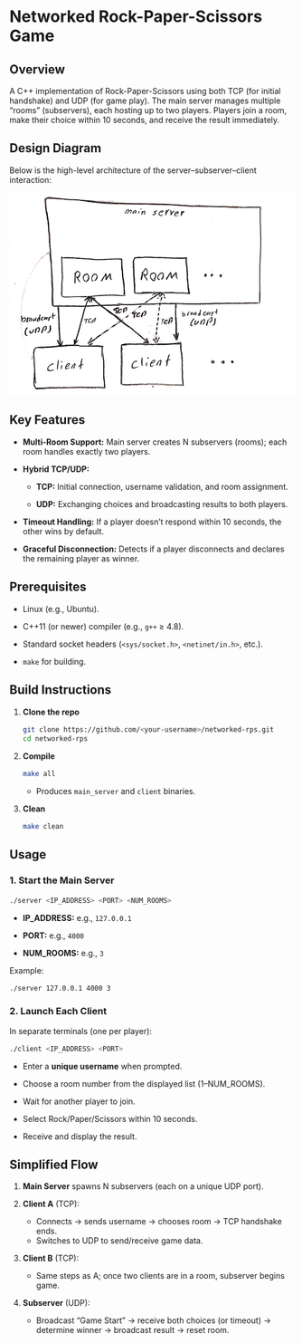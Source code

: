 # Networked Rock-Paper-Scissors Game

## Overview
A C++ implementation of Rock-Paper-Scissors using both TCP (for initial handshake) and UDP (for game play). The main server manages multiple “rooms” (subservers), each hosting up to two players. Players join a room, make their choice within 10 seconds, and receive the result immediately.

## Design Diagram
Below is the high-level architecture of the server–subserver–client interaction:

![Design Diagram](Design/design.png)

## Key Features

- **Multi-Room Support:** Main server creates N subservers (rooms); each room handles exactly two players.
  
- **Hybrid TCP/UDP:**
  
  - **TCP:** Initial connection, username validation, and room assignment.
    
  - **UDP:** Exchanging choices and broadcasting results to both players.
    
- **Timeout Handling:** If a player doesn’t respond within 10 seconds, the other wins by default.
  
- **Graceful Disconnection:** Detects if a player disconnects and declares the remaining player as winner.

## Prerequisites

- Linux (e.g., Ubuntu).
  
- C++11 (or newer) compiler (e.g., `g++` ≥ 4.8).
  
- Standard socket headers (`<sys/socket.h>`, `<netinet/in.h>`, etc.).
  
- `make` for building.

## Build Instructions

1. **Clone the repo**  
   ```bash
   git clone https://github.com/<your-username>/networked-rps.git
   cd networked-rps

2. **Compile**

   ```bash
   make all
   ```

   * Produces `main_server` and `client` binaries.
3. **Clean**

   ```bash
   make clean
   ```

## Usage

### 1. Start the Main Server

```bash
./server <IP_ADDRESS> <PORT> <NUM_ROOMS>
```

* **IP\_ADDRESS:** e.g., `127.0.0.1`

* **PORT:** e.g., `4000`

* **NUM\_ROOMS:** e.g., `3`

Example:

```bash
./server 127.0.0.1 4000 3
```

### 2. Launch Each Client

In separate terminals (one per player):

```bash
./client <IP_ADDRESS> <PORT>
```

* Enter a **unique username** when prompted.

* Choose a room number from the displayed list (1–NUM\_ROOMS).

* Wait for another player to join.

* Select Rock/Paper/Scissors within 10 seconds.

* Receive and display the result.

## Simplified Flow

1. **Main Server** spawns N subservers (each on a unique UDP port).

2. **Client A** (TCP):

   * Connects → sends username → chooses room → TCP handshake ends.
   * Switches to UDP to send/receive game data.

3. **Client B** (TCP):

   * Same steps as A; once two clients are in a room, subserver begins game.

4. **Subserver** (UDP):

   * Broadcast “Game Start” → receive both choices (or timeout) → determine winner → broadcast result → reset room.


